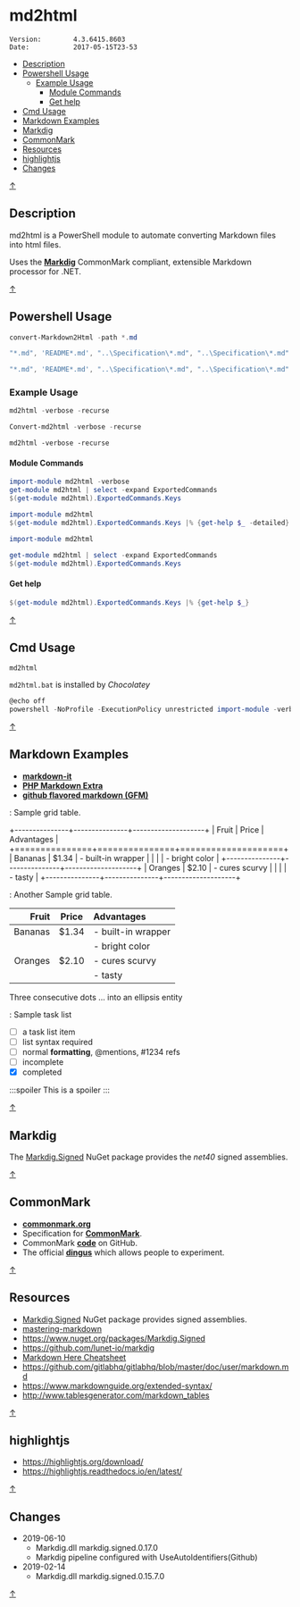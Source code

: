 # md2html <!-- omit in toc --> #

~~~plaintext
Version:        4.3.6415.8603
Date:           2017-05-15T23-53
~~~

<a name="TOC"></a>

- [Description](#description)
- [Powershell Usage](#powershell-usage)
  - [Example Usage](#example-usage)
    - [Module Commands](#module-commands)
    - [Get help](#get-help)
- [Cmd Usage](#cmd-usage)
- [Markdown Examples](#markdown-examples)
- [Markdig](#markdig)
- [CommonMark](#commonmark)
- [Resources](#resources)
- [highlightjs](#highlightjs)
- [Changes](#changes)

[&uarr;](#TOC)

## Description ##

md2html is a PowerShell module to automate converting Markdown files into html files.

Uses the __[Markdig](https://github.com/lunet-io/markdig)__ CommonMark compliant, extensible Markdown processor for .NET.

[&uarr;](#TOC)

## Powershell Usage ##

~~~powershell
convert-Markdown2Html -path *.md
~~~

~~~powershell
"*.md", 'README*.md', "..\Specification\*.md", "..\Specification\*.md" | Convert-Markdown2Html -verbose -recurse -Hilite
~~~

~~~powershell
"*.md", 'README*.md', "..\Specification\*.md", "..\Specification\*.md" | Convert-Markdown2Html -verbose -recurse -HighlightLocal
~~~

### Example Usage ###

~~~powershell
md2html -verbose -recurse
~~~

~~~powershell
Convert-md2html -verbose -recurse
~~~

```dos
md2html -verbose -recurse
```

#### Module Commands ####

```powershell
import-module md2html -verbose
get-module md2html | select -expand ExportedCommands
$(get-module md2html).ExportedCommands.Keys
```

~~~powershell
import-module md2html
$(get-module md2html).ExportedCommands.Keys |% {get-help $_ -detailed}
~~~

~~~powershell
import-module md2html

get-module md2html | select -expand ExportedCommands
$(get-module md2html).ExportedCommands.Keys
~~~

#### Get help ####

```powershell
$(get-module md2html).ExportedCommands.Keys |% {get-help $_}
```

[&uarr;](#TOC)

## Cmd Usage ##

~~~dos
md2html
~~~

`md2html.bat` is installed by _Chocolatey_

~~~powershell
@echo off
powershell -NoProfile -ExecutionPolicy unrestricted import-module -verbose md2html\Convert-Markdown2Html  
~~~

[&uarr;](#TOC)

## Markdown Examples ##

- __[markdown-it](examples\markdown-it.demo.html)__
- __[ PHP Markdown Extra ](https://michelf.ca/projects/php-markdown/extra/#spe-attr)__
- __[github flavored markdown (GFM)](examples\github-flavored-markdown.sample_content.html)__  
  
: Sample grid table.

+---------------+---------------+--------------------+
| Fruit         | Price         | Advantages         |
+===============+===============+====================+
| Bananas       | $1.34         | - built-in wrapper |
|               |               | - bright color     |
+---------------+---------------+--------------------+
| Oranges       | $2.10         | - cures scurvy     |
|               |               | - tasty            |
+---------------+---------------+--------------------+  

: Another Sample grid table.

| Fruit         | Price         | Advantages         |
|---:           |:------:       |:----               |
| Bananas       | $1.34         | - built-in wrapper |
|               |               | - bright color     |
| Oranges       | $2.10         | - cures scurvy     |
|               |               | - tasty            |

Three consecutive dots ... into an ellipsis entity

: Sample task list

- [ ] a task list item
- [ ] list syntax required
- [ ] normal **formatting**, @mentions, #1234 refs
- [ ] incomplete
- [x] completed

:::spoiler
This is a spoiler
:::

[&uarr;](#TOC)

## Markdig ##

The  [Markdig.Signed](https://www.nuget.org/packages/Markdig.Signed/) NuGet package provides the _net40_ signed assemblies.

[&uarr;](#TOC)

## CommonMark ##

- __[commonmark.org](http://commonmark.org)__
- Specification for __[CommonMark](http://spec.commonmark.org)__.
- CommonMark __[code](http://code.commonmark.org)__ on GitHub.
- The official __[dingus](http://try.commonmark.org)__ which allows people to experiment.

[&uarr;](#TOC)

## Resources ##

- [Markdig.Signed](https://www.nuget.org/packages/Markdig.Signed/) NuGet package provides signed assemblies.
- [mastering-markdown](https://guides.github.com/features/mastering-markdown)
- <https://www.nuget.org/packages/Markdig.Signed>
- <https://github.com/lunet-io/markdig>
- [Markdown Here Cheatsheet](https://github.com/adam-p/markdown-here/wiki/Markdown-Here-Cheatsheet)
- <https://github.com/gitlabhq/gitlabhq/blob/master/doc/user/markdown.md>
- <https://www.markdownguide.org/extended-syntax/>
- <http://www.tablesgenerator.com/markdown_tables>

[&uarr;](#TOC)

## highlightjs ##

- <https://highlightjs.org/download/>
- <https://highlightjs.readthedocs.io/en/latest/>

[&uarr;](#TOC)

## Changes ##

- 2019-06-10
  - Markdig.dll markdig.signed.0.17.0
  - Markdig pipeline configured with UseAutoIdentifiers(Github)
- 2019-02-14
  - Markdig.dll markdig.signed.0.15.7.0

[&uarr;](#TOC)
